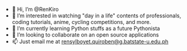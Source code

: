 - 👋 Hi, I’m @RenKiro
- 👀 I’m interested in watching "day in a life" contents of professionals, coding tutorials, anime, cycling competitions, and more.
- 🌱 I’m currently learning Python stuffs as a future Pythonista
- 💞️ I’m looking to collaborate on an open source applications
- 📫 Just email me at rensylboyet.quiroben@g.batstate-u.edu.ph

<!---
RenKiro/RenKiro is a ✨ special ✨ repository because its `README.md` (this file) appears on your GitHub profile.
You can click the Preview link to take a look at your changes.
--->

